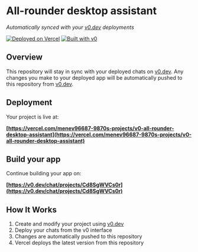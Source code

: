 # All-rounder desktop assistant

*Automatically synced with your [v0.dev](https://v0.dev) deployments*

[![Deployed on Vercel](https://img.shields.io/badge/Deployed%20on-Vercel-black?style=for-the-badge&logo=vercel)](https://vercel.com/menev96687-9870s-projects/v0-all-rounder-desktop-assistant)
[![Built with v0](https://img.shields.io/badge/Built%20with-v0.dev-black?style=for-the-badge)](https://v0.dev/chat/projects/Cd8SgWVCs0r)

## Overview

This repository will stay in sync with your deployed chats on [v0.dev](https://v0.dev).
Any changes you make to your deployed app will be automatically pushed to this repository from [v0.dev](https://v0.dev).

## Deployment

Your project is live at:

**[https://vercel.com/menev96687-9870s-projects/v0-all-rounder-desktop-assistant](https://vercel.com/menev96687-9870s-projects/v0-all-rounder-desktop-assistant)**

## Build your app

Continue building your app on:

**[https://v0.dev/chat/projects/Cd8SgWVCs0r](https://v0.dev/chat/projects/Cd8SgWVCs0r)**

## How It Works

1. Create and modify your project using [v0.dev](https://v0.dev)
2. Deploy your chats from the v0 interface
3. Changes are automatically pushed to this repository
4. Vercel deploys the latest version from this repository
